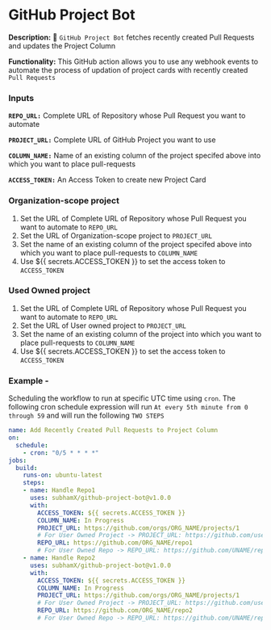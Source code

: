 # GitHub Project Bot
**Description:** 🥇 `GitHub Project Bot` fetches recently created Pull Requests and updates the Project Column

**Functionality:** This GitHub action allows you to use any webhook events to automate the process of updation of project cards with recently created `Pull Requests`

### Inputs
**`REPO_URL:`**
Complete URL of Repository whose Pull Request you want to automate

**`PROJECT_URL:`**
Complete URL of GitHub Project you want to use 

**`COLUMN_NAME:`**
Name of an existing column of the project specifed above into which you want to place pull-requests

**`ACCESS_TOKEN:`**
An Access Token to create new Project Card

### Organization-scope project
1. Set the URL of Complete URL of Repository whose Pull Request you want to automate to `REPO_URL`
2. Set the URL of Organization-scope project to `PROJECT_URL`
3. Set the name of an existing column of the project specifed above into which you want to place pull-requests to `COLUMN_NAME`
4. Use ${{ secrets.ACCESS_TOKEN }} to set the access token to `ACCESS_TOKEN`

### Used Owned project
1. Set the URL of Complete URL of Repository whose Pull Request you want to automate to `REPO_URL`
2. Set the URL of User owned project to `PROJECT_URL`
3. Set the name of an existing column of the project into which you want to place pull-requests to `COLUMN_NAME`
4. Use ${{ secrets.ACCESS_TOKEN }} to set the access token to `ACCESS_TOKEN`

### Example - 
Scheduling the workflow to run at specific UTC time using `cron`. 
The following cron schedule expression will run `At every 5th minute from 0 through 59` and will run the following `TWO STEPS`
```yaml
name: Add Recently Created Pull Requests to Project Column
on:
  schedule:
    - cron: "0/5 * * * *"
jobs:
  build:
    runs-on: ubuntu-latest
    steps:
    - name: Handle Repo1
      uses: subhamX/github-project-bot@v1.0.0
      with:
        ACCESS_TOKEN: ${{ secrets.ACCESS_TOKEN }}
        COLUMN_NAME: In Progress
        PROJECT_URL: https://github.com/orgs/ORG_NAME/projects/1 
        # For User Owned Project -> PROJECT_URL: https://github.com/users/UNAME/projects/1
        REPO_URL: https://github.com/ORG_NAME/repo1
        # For User Owned Repo -> REPO_URL: https://github.com/UNAME/repo1
    - name: Handle Repo2
      uses: subhamX/github-project-bot@v1.0.0
      with:
        ACCESS_TOKEN: ${{ secrets.ACCESS_TOKEN }}
        COLUMN_NAME: In Progress
        PROJECT_URL: https://github.com/orgs/ORG_NAME/projects/1
        # For User Owned Project -> PROJECT_URL: https://github.com/users/subhamX/projects/1
        REPO_URL: https://github.com/ORG_NAME/repo2
        # For User Owned Repo -> REPO_URL: https://github.com/UNAME/repo2
```